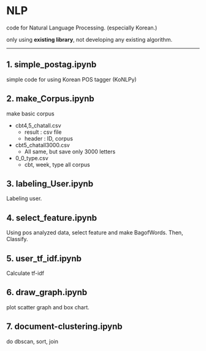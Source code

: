 # NLP

code for Natural Language Processing. (especially Korean.)

only using **existing library**, not developing any existing algorithm.


---

## 1. simple_postag.ipynb

simple code for using Korean POS tagger (KoNLPy)


## 2. make_Corpus.ipynb

make basic corpus
* cbt4,5_chatall.csv
  * result : csv file
  * header : ID, corpus 
* cbt5_chatall3000.csv
  * All same, but save only 3000 letters
* 0_0_type.csv
  * cbt, week, type all corpus
  
## 3. labeling_User.ipynb

Labeling user.

## 4. select_feature.ipynb

Using pos analyzed data, select feature and make BagofWords. Then, Classify.

## 5. user_tf_idf.ipynb

Calculate tf-idf

## 6. draw_graph.ipynb

plot scatter graph and box chart.

## 7. document-clustering.ipynb

do dbscan, sort, join

